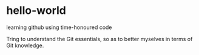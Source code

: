 # hello-world
learning github using time-honoured code

Tring to understand the Git essentials, so as to better myselves in terms of Git knowledge.
